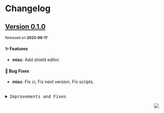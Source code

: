 <a name="readme-top"></a>

# Changelog

## [Version&nbsp;0.1.0](https://github.com/lobehub/lobe-readme-generator/compare/v0.0.1...v0.1.0)
<sup>Released on **2023-09-17**</sup>


#### ✨ Features

- **misc**: Add shield editor.


#### 🐛 Bug Fixes

- **misc**: Fix ci, Fix next version, Fix scripts.


<br/>



<details>
<summary><kbd>Improvements and Fixes</kbd></summary>



#### What's improved

* **misc**: Add shield editor ([0102c80](https://github.com/lobehub/lobe-readme-generator/commit/0102c80))



#### What's fixed

* **misc**: Fix ci ([1b3d3eb](https://github.com/lobehub/lobe-readme-generator/commit/1b3d3eb))
* **misc**: Fix next version ([b8e3e7f](https://github.com/lobehub/lobe-readme-generator/commit/b8e3e7f))
* **misc**: Fix scripts ([dea5c8c](https://github.com/lobehub/lobe-readme-generator/commit/dea5c8c))

</details>


<div align="right">

[![](https://img.shields.io/badge/-BACK_TO_TOP-151515?style=flat-square)](#readme-top)

</div>
